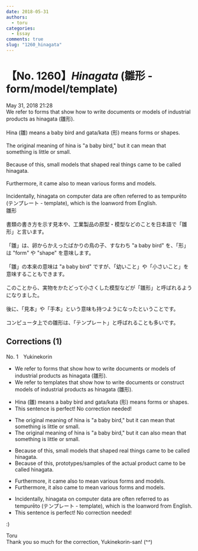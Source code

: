 ```yaml
---
date: 2018-05-31
authors:
  - toru
categories:
  - Essay
comments: true
slug: "1260_hinagata"
---
```


# 【No. 1260】<strong><em>Hinagata</strong></em> (雛形 - form/model/template)
<div class="date">May 31, 2018 21:28</div>
<div id="post"><div id="body_show_ori">
We refer to forms that show how to write documents or models of industrial products as hinagata (雛形).<br/><br/>Hina (雛) means a baby bird and gata/kata (形) means forms or shapes.<br/><br/>The original meaning of hina is "a baby bird," but it can mean that something is little or small.<br/><br/>Because of this, small models that shaped real things came to be called hinagata.<br/><br/>Furthermore, it came also to mean various forms and models.<br/><br/>Incidentally, hinagata on computer data are often referred to as tempurēto (テンプレート - template), which is the loanword from English.
</div></div>

<!-- more -->

<div id="post_ja"><div id="body_show_mo">
雛形<br/><br/>書類の書き方を示す見本や、工業製品の原型・模型などのことを日本語で「雛形」と言います。<br/><br/>「雛」は、卵からかえったばかりの鳥の子、すなわち "a baby bird" を、「形」は "form" や "shape" を意味します。<br/><br/>「雛」の本来の意味は "a baby bird" ですが、「幼いこと」や「小さいこと」を意味することもできます。<br/><br/>このことから、実物をかたどって小さくした模型などが「雛形」と呼ばれるようになりました。<br/><br/>後に、「見本」や「手本」という意味も持つようになったということです。<br/><br/>コンピュータ上での雛形は、「テンプレート」と呼ばれることも多いです。
</div></div>

## Corrections (1)
<div id="block"><div class="first_name"> No. 1　<span class="just_name">Yukinekorin</span></div><div id="block2">
<ul class="correction_field">
<li class="incorrect">We refer to forms that show how to write documents or models of industrial products as hinagata (雛形).</li>
<li class="corrected correct">
We refer to <span class="f_blue">templates</span> that show how to write documents or <span class="f_blue">construct </span>models of industrial products as hinagata (雛形).
</li>
</ul>
<ul class="correction_field">
<li class="incorrect">Hina (雛) means a baby bird and gata/kata (形) means forms or shapes.</li>
<li class="corrected perfect">This sentence is perfect! No correction needed!</li>
</ul>
<ul class="correction_field">
<li class="incorrect">The original meaning of hina is "a baby bird," but it can mean that something is little or small.</li>
<li class="corrected correct">
The original meaning of hina is "a baby bird," but it can <span class="f_blue">also </span>mean that something is little or small.
</li>
</ul>
<ul class="correction_field">
<li class="incorrect">Because of this, small models that shaped real things came to be called hinagata.</li>
<li class="corrected correct">
Because of this, <span class="f_blue">prototypes/samples of the actual product </span>came to be called hinagata.
</li>
</ul>
<ul class="correction_field">
<li class="incorrect">Furthermore, it came also to mean various forms and models.</li>
<li class="corrected correct">
Furthermore, it <span class="f_blue">also came</span> to mean various forms and models.
</li>
</ul>
<ul class="correction_field">
<li class="incorrect">Incidentally, hinagata on computer data are often referred to as tempurēto (テンプレート - template), which is the loanword from English.</li>
<li class="corrected perfect">This sentence is perfect! No correction needed!</li>
</ul>
<p class="comment_small">
 :)
</p>

</div><div class="name"><span class="just_name">Toru</span><br>
Thank you so much for the correction, Yukinekorin-san! (^^)
</div>
</div>
